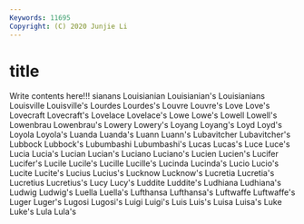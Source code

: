 ```yaml
---
Keywords: 11695
Copyright: (C) 2020 Junjie Li
---
```


# title

Write contents here!!!
sianans 
Louisianian 
Louisianian's 
Louisianians 
Louisville 
Louisville's 
Lourdes 
Lourdes's 
Louvre 
Louvre's
Love 
Love's 
Lovecraft 
Lovecraft's 
Lovelace 
Lovelace's 
Lowe 
Lowe's 
Lowell 
Lowell's
Lowenbrau 
Lowenbrau's 
Lowery 
Lowery's 
Loyang 
Loyang's 
Loyd 
Loyd's 
Loyola 
Loyola's
Luanda 
Luanda's 
Luann 
Luann's 
Lubavitcher 
Lubavitcher's 
Lubbock 
Lubbock's 
Lubumbashi 
Lubumbashi's
Lucas 
Lucas's 
Luce 
Luce's 
Lucia 
Lucia's 
Lucian 
Lucian's 
Luciano 
Luciano's
Lucien 
Lucien's 
Lucifer 
Lucifer's 
Lucile 
Lucile's 
Lucille 
Lucille's 
Lucinda 
Lucinda's
Lucio 
Lucio's 
Lucite 
Lucite's 
Lucius 
Lucius's 
Lucknow 
Lucknow's 
Lucretia 
Lucretia's
Lucretius 
Lucretius's 
Lucy 
Lucy's 
Luddite 
Luddite's 
Ludhiana 
Ludhiana's 
Ludwig 
Ludwig's
Luella 
Luella's 
Lufthansa 
Lufthansa's 
Luftwaffe 
Luftwaffe's 
Luger 
Luger's 
Lugosi 
Lugosi's
Luigi 
Luigi's 
Luis 
Luis's 
Luisa 
Luisa's 
Luke 
Luke's 
Lula 
Lula's
